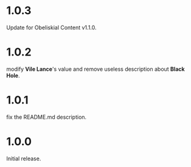 # 1.0.3

Update for Obeliskial Content v1.1.0.

# 1.0.2

modify **Vile Lance**'s value and remove useless description about **Black Hole**.

# 1.0.1

fix the README.md description.

# 1.0.0

Initial release.
